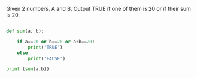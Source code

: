 Given 2 numbers, A and B, Output TRUE if one of them is 20 or if their sum is 20.

```.py

def sum(a, b):

    if a==20 or b==20 or a+b==20:
        print('TRUE')
    else:
        print('FALSE')

print (sum(a,b))

```
